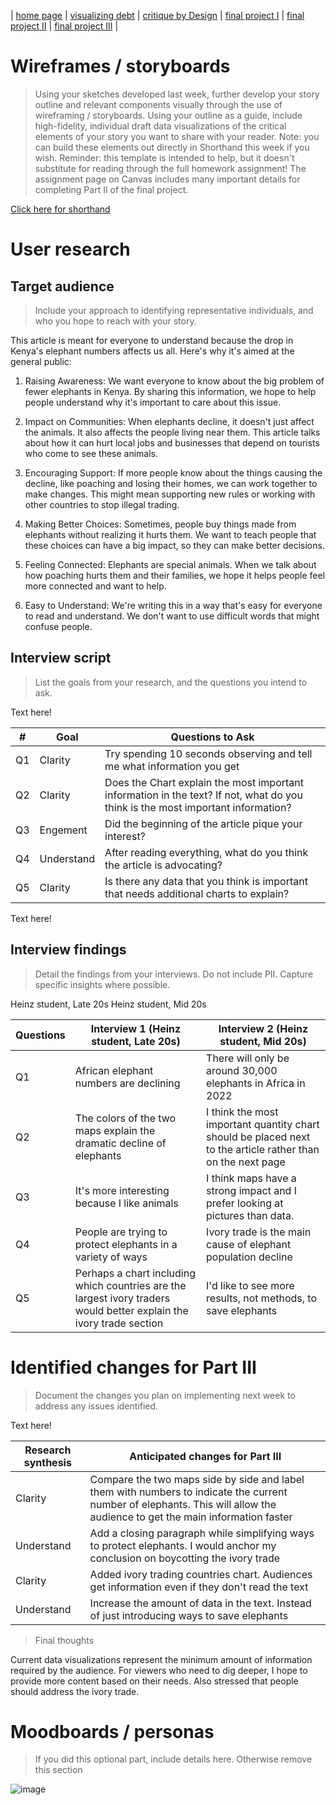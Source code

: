 | [home page](https://xf3z.github.io/Xiaofan-portfolio/) | [visualizing debt](visualizing-government-debt) | [critique by Design](critique-by-design) | [final project I](final-project-part-one) | [final project II](final-project-part-two) | [final project III](final-project-part-three) |

# Wireframes / storyboards
> Using your sketches developed last week, further develop your story outline and relevant components visually through the use of wireframing / storyboards. Using your outline as a guide, include high-fidelity, individual draft data visualizations of the critical elements of your story you want to share with your reader. Note: you can build these elements out directly in Shorthand this week if you wish.  Reminder: this template is intended to help, but it doesn't substitute for reading through the full homework assignment!  The assignment page on Canvas includes many important details for completing Part II of the final project. 

[Click here for shorthand](https://preview.shorthand.com/S8lkxIEFRzFh3BiE)

# User research 

## Target audience
> Include your approach to identifying representative individuals, and who you hope to reach with your story. 

This article is meant for everyone to understand because the drop in Kenya's elephant numbers affects us all. Here's why it's aimed at the general public:

1. Raising Awareness: We want everyone to know about the big problem of fewer elephants in Kenya. By sharing this information, we hope to help people understand why it's important to care about this issue.

2. Impact on Communities: When elephants decline, it doesn't just affect the animals. It also affects the people living near them. This article talks about how it can hurt local jobs and businesses that depend on tourists who come to see these animals.

3. Encouraging Support: If more people know about the things causing the decline, like poaching and losing their homes, we can work together to make changes. This might mean supporting new rules or working with other countries to stop illegal trading.

4. Making Better Choices: Sometimes, people buy things made from elephants without realizing it hurts them. We want to teach people that these choices can have a big impact, so they can make better decisions.

5. Feeling Connected: Elephants are special animals. When we talk about how poaching hurts them and their families, we hope it helps people feel more connected and want to help.

6. Easy to Understand: We're writing this in a way that's easy for everyone to read and understand. We don't want to use difficult words that might confuse people.


## Interview script
> List the goals from your research, and the questions you intend to ask. 

Text here!

|#| Goal | Questions to Ask |
|---|------|------------------|
|Q1|Clarity|Try spending 10 seconds observing and tell me what information you get|
|Q2|Clarity|Does the Chart explain the most important information in the text? If not, what do you think is the most important information?|
|Q3|Engement|Did the beginning of the article pique your interest?|
|Q4|Understand|After reading everything, what do you think the article is advocating?|
|Q5|Clarity|Is there any data that you think is important that needs additional charts to explain?|


Text here!

## Interview findings
> Detail the findings from your interviews.  Do not include PII.  Capture specific insights where possible.

Heinz student, Late 20s
Heinz student, Mid 20s

| Questions               | Interview 1 (Heinz student, Late 20s) | Interview 2 (Heinz student, Mid 20s) | 
|-------------------------|--------------------------------|-------------|
|Q1|African elephant numbers are declining|There will only be around 30,000 elephants in Africa in 2022|       
|Q2|The colors of the two maps explain the dramatic decline of elephants|I think the most important quantity chart should be placed next to the article rather than on the next page|             
|Q3|It's more interesting because I like animals|I think maps have a strong impact and I prefer looking at pictures than data.|             
|Q4|People are trying to protect elephants in a variety of ways|Ivory trade is the main cause of elephant population decline|
|Q5|Perhaps a chart including which countries are the largest ivory traders would better explain the ivory trade section|I'd like to see more results, not methods, to save elephants|

# Identified changes for Part III
> Document the changes you plan on implementing next week to address any issues identified.  

Text here!

| Research synthesis                       | Anticipated changes for Part III                                                |
|------------------------------------------|---------------------------------------------------------------------------------|
|Clarity|Compare the two maps side by side and label them with numbers to indicate the current number of elephants. This will allow the audience to get the main information faster|
|Understand|Add a closing paragraph while simplifying ways to protect elephants. I would anchor my conclusion on boycotting the ivory trade|
|Clarity|Added ivory trading countries chart. Audiences get information even if they don't read the text|
|Understand|Increase the amount of data in the text. Instead of just introducing ways to save elephants|

> Final thoughts

Current data visualizations represent the minimum amount of information required by the audience. For viewers who need to dig deeper, I hope to provide more content based on their needs. Also stressed that people should address the ivory trade.

# Moodboards / personas
> If you did this optional part, include details here.  Otherwise remove this section

![image](https://github.com/XF3Z/Xiaofan-portfolio/assets/149110736/e6b502d8-38a2-4c76-a588-239d295266bd)


